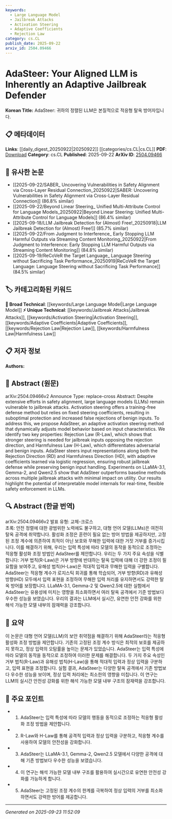 ```yaml
---
keywords:
  - Large Language Model
  - Jailbreak Attacks
  - Activation Steering
  - Adaptive Coefficients
  - Rejection Law
category: cs.CL
publish_date: 2025-09-22
arxiv_id: 2504.09466
---
```


<!-- KEYWORD_LINKING_METADATA:
{
  "processed_timestamp": "2025-09-23T11:52:09.563605",
  "vocabulary_version": "1.0",
  "selected_keywords": [
    "Large Language Model",
    "Jailbreak Attacks",
    "Activation Steering",
    "Adaptive Coefficients",
    "Rejection Law"
  ],
  "rejected_keywords": [
    "Harmfulness Law"
  ],
  "similarity_scores": {
    "Large Language Model": 0.85,
    "Jailbreak Attacks": 0.78,
    "Activation Steering": 0.72,
    "Adaptive Coefficients": 0.71,
    "Rejection Law": 0.7,
    "Harmfulness Law": 0.69
  },
  "extraction_method": "AI_prompt_based",
  "budget_applied": true,
  "candidates_json": {
    "candidates": [
      {
        "surface": "Large Language Models",
        "canonical": "Large Language Model",
        "aliases": [
          "LLM",
          "Language Models"
        ],
        "category": "broad_technical",
        "rationale": "Large Language Models are central to the paper's focus on jailbreak defense, providing a strong link to existing research on language model safety.",
        "novelty_score": 0.3,
        "connectivity_score": 0.9,
        "specificity_score": 0.65,
        "link_intent_score": 0.85
      },
      {
        "surface": "jailbreak attacks",
        "canonical": "Jailbreak Attacks",
        "aliases": [
          "jailbreaking",
          "model exploitation"
        ],
        "category": "unique_technical",
        "rationale": "Jailbreak attacks are a specific threat addressed by the proposed method, crucial for understanding model vulnerabilities.",
        "novelty_score": 0.75,
        "connectivity_score": 0.7,
        "specificity_score": 0.8,
        "link_intent_score": 0.78
      },
      {
        "surface": "activation steering",
        "canonical": "Activation Steering",
        "aliases": [
          "steering coefficients",
          "model steering"
        ],
        "category": "unique_technical",
        "rationale": "Activation steering is a core technique discussed, offering a novel approach to model defense without retraining.",
        "novelty_score": 0.68,
        "connectivity_score": 0.65,
        "specificity_score": 0.77,
        "link_intent_score": 0.72
      },
      {
        "surface": "adaptive coefficients",
        "canonical": "Adaptive Coefficients",
        "aliases": [
          "dynamic coefficients",
          "variable coefficients"
        ],
        "category": "unique_technical",
        "rationale": "Adaptive coefficients are pivotal in the proposed method, enabling dynamic model adjustments to enhance security.",
        "novelty_score": 0.7,
        "connectivity_score": 0.6,
        "specificity_score": 0.75,
        "link_intent_score": 0.71
      },
      {
        "surface": "Rejection Law",
        "canonical": "Rejection Law",
        "aliases": [
          "R-Law",
          "rejection principle"
        ],
        "category": "unique_technical",
        "rationale": "Rejection Law is a novel concept introduced to differentiate between adversarial and benign inputs, crucial for the method's effectiveness.",
        "novelty_score": 0.8,
        "connectivity_score": 0.55,
        "specificity_score": 0.85,
        "link_intent_score": 0.7
      },
      {
        "surface": "Harmfulness Law",
        "canonical": "Harmfulness Law",
        "aliases": [
          "H-Law",
          "harmfulness principle"
        ],
        "category": "unique_technical",
        "rationale": "Harmfulness Law is essential for understanding how the method distinguishes between harmful and benign inputs.",
        "novelty_score": 0.78,
        "connectivity_score": 0.58,
        "specificity_score": 0.82,
        "link_intent_score": 0.69
      }
    ],
    "ban_list_suggestions": [
      "method",
      "experiment",
      "performance"
    ]
  },
  "decisions": [
    {
      "candidate_surface": "Large Language Models",
      "resolved_canonical": "Large Language Model",
      "decision": "linked",
      "scores": {
        "novelty": 0.3,
        "connectivity": 0.9,
        "specificity": 0.65,
        "link_intent": 0.85
      }
    },
    {
      "candidate_surface": "jailbreak attacks",
      "resolved_canonical": "Jailbreak Attacks",
      "decision": "linked",
      "scores": {
        "novelty": 0.75,
        "connectivity": 0.7,
        "specificity": 0.8,
        "link_intent": 0.78
      }
    },
    {
      "candidate_surface": "activation steering",
      "resolved_canonical": "Activation Steering",
      "decision": "linked",
      "scores": {
        "novelty": 0.68,
        "connectivity": 0.65,
        "specificity": 0.77,
        "link_intent": 0.72
      }
    },
    {
      "candidate_surface": "adaptive coefficients",
      "resolved_canonical": "Adaptive Coefficients",
      "decision": "linked",
      "scores": {
        "novelty": 0.7,
        "connectivity": 0.6,
        "specificity": 0.75,
        "link_intent": 0.71
      }
    },
    {
      "candidate_surface": "Rejection Law",
      "resolved_canonical": "Rejection Law",
      "decision": "linked",
      "scores": {
        "novelty": 0.8,
        "connectivity": 0.55,
        "specificity": 0.85,
        "link_intent": 0.7
      }
    },
    {
      "candidate_surface": "Harmfulness Law",
      "resolved_canonical": "Harmfulness Law",
      "decision": "skipped_threshold",
      "scores": {
        "novelty": 0.78,
        "connectivity": 0.58,
        "specificity": 0.82,
        "link_intent": 0.69
      }
    }
  ]
}
-->

# AdaSteer: Your Aligned LLM is Inherently an Adaptive Jailbreak Defender

**Korean Title:** AdaSteer: 귀하의 정렬된 LLM은 본질적으로 적응형 탈옥 방어자입니다.

## 📋 메타데이터

**Links**: [[daily_digest_20250922|20250922]] [[categories/cs.CL|cs.CL]]
**PDF**: [Download](https://arxiv.org/pdf/2504.09466.pdf)
**Category**: cs.CL
**Published**: 2025-09-22
**ArXiv ID**: [2504.09466](https://arxiv.org/abs/2504.09466)

## 🔗 유사한 논문
- [[2025-09-22/SABER_ Uncovering Vulnerabilities in Safety Alignment via Cross-Layer Residual Connection_20250922|SABER: Uncovering Vulnerabilities in Safety Alignment via Cross-Layer Residual Connection]] (86.8% similar)
- [[2025-09-22/Beyond Linear Steering_ Unified Multi-Attribute Control for Language Models_20250922|Beyond Linear Steering: Unified Multi-Attribute Control for Language Models]] (86.4% similar)
- [[2025-09-18/LLM Jailbreak Detection for (Almost) Free!_20250918|LLM Jailbreak Detection for (Almost) Free!]] (85.7% similar)
- [[2025-09-22/From Judgment to Interference_ Early Stopping LLM Harmful Outputs via Streaming Content Monitoring_20250922|From Judgment to Interference: Early Stopping LLM Harmful Outputs via Streaming Content Monitoring]] (84.8% similar)
- [[2025-09-19/ReCoVeR the Target Language_ Language Steering without Sacrificing Task Performance_20250919|ReCoVeR the Target Language: Language Steering without Sacrificing Task Performance]] (84.5% similar)

## 🏷️ 카테고리화된 키워드
**🧠 Broad Technical**: [[keywords/Large Language Model|Large Language Model]]
**⚡ Unique Technical**: [[keywords/Jailbreak Attacks|Jailbreak Attacks]], [[keywords/Activation Steering|Activation Steering]], [[keywords/Adaptive Coefficients|Adaptive Coefficients]], [[keywords/Rejection Law|Rejection Law]], [[keywords/Harmfulness Law|Harmfulness Law]]

## 📋 저자 정보

**Authors:** 

## 📄 Abstract (원문)

arXiv:2504.09466v2 Announce Type: replace-cross 
Abstract: Despite extensive efforts in safety alignment, large language models (LLMs) remain vulnerable to jailbreak attacks. Activation steering offers a training-free defense method but relies on fixed steering coefficients, resulting in suboptimal protection and increased false rejections of benign inputs. To address this, we propose AdaSteer, an adaptive activation steering method that dynamically adjusts model behavior based on input characteristics. We identify two key properties: Rejection Law (R-Law), which shows that stronger steering is needed for jailbreak inputs opposing the rejection direction, and Harmfulness Law (H-Law), which differentiates adversarial and benign inputs. AdaSteer steers input representations along both the Rejection Direction (RD) and Harmfulness Direction (HD), with adaptive coefficients learned via logistic regression, ensuring robust jailbreak defense while preserving benign input handling. Experiments on LLaMA-3.1, Gemma-2, and Qwen2.5 show that AdaSteer outperforms baseline methods across multiple jailbreak attacks with minimal impact on utility. Our results highlight the potential of interpretable model internals for real-time, flexible safety enforcement in LLMs.

## 🔍 Abstract (한글 번역)

arXiv:2504.09466v2 발표 유형: 교체-크로스  
초록: 안전 정렬에 대한 광범위한 노력에도 불구하고, 대형 언어 모델(LLMs)은 여전히 탈옥 공격에 취약합니다. 활성화 조정은 훈련이 필요 없는 방어 방법을 제공하지만, 고정된 조정 계수에 의존하여 최적이 아닌 보호와 무해한 입력에 대한 거짓 거부를 증가시킵니다. 이를 해결하기 위해, 우리는 입력 특성에 따라 모델의 동작을 동적으로 조정하는 적응형 활성화 조정 방법인 AdaSteer를 제안합니다. 우리는 두 가지 주요 속성을 식별합니다: 거부 법칙(R-Law)은 거부 방향에 반대하는 탈옥 입력에 대해 더 강한 조정이 필요함을 보여주고, 유해성 법칙(H-Law)은 적대적 입력과 무해한 입력을 구별합니다. AdaSteer는 적응형 계수가 로지스틱 회귀를 통해 학습되어, 거부 방향(RD)과 유해성 방향(HD) 모두에서 입력 표현을 조정하여 무해한 입력 처리를 유지하면서도 강력한 탈옥 방어를 보장합니다. LLaMA-3.1, Gemma-2 및 Qwen2.5에 대한 실험에서 AdaSteer는 유용성에 미치는 영향을 최소화하면서 여러 탈옥 공격에서 기준 방법보다 우수한 성능을 보였습니다. 우리의 결과는 LLM에서 실시간, 유연한 안전 강화를 위한 해석 가능한 모델 내부의 잠재력을 강조합니다.

## 📝 요약

이 논문은 대형 언어 모델(LLM)의 보안 취약점을 해결하기 위해 AdaSteer라는 적응형 활성화 조정 방법을 제안합니다. 기존의 고정된 조정 계수 방식은 최적의 보호를 제공하지 못하고, 정상 입력의 오탐률을 높이는 문제가 있었습니다. AdaSteer는 입력 특성에 따라 모델의 동작을 동적으로 조정하여 이러한 문제를 해결합니다. 두 가지 주요 속성인 거부 법칙(R-Law)과 유해성 법칙(H-Law)을 통해 적대적 입력과 정상 입력을 구분하고, 입력 표현을 조정합니다. 실험 결과, AdaSteer는 다양한 탈옥 공격에서 기존 방법보다 우수한 성능을 보이며, 정상 입력 처리에는 최소한의 영향을 미칩니다. 이 연구는 LLM의 실시간 안전성 강화를 위한 해석 가능한 모델 내부 구조의 잠재력을 강조합니다.

## 🎯 주요 포인트

- 1. AdaSteer는 입력 특성에 따라 모델의 행동을 동적으로 조정하는 적응형 활성화 조정 방법을 제안합니다.
- 2. R-Law와 H-Law를 통해 공격적 입력과 정상 입력을 구분하고, 적응형 계수를 사용하여 모델의 안전성을 강화합니다.
- 3. AdaSteer는 LLaMA-3.1, Gemma-2, Qwen2.5 모델에서 다양한 공격에 대해 기존 방법보다 우수한 성능을 보였습니다.
- 4. 이 연구는 해석 가능한 모델 내부 구조를 활용하여 실시간으로 유연한 안전성 강화를 가능하게 합니다.
- 5. AdaSteer는 고정된 조정 계수의 한계를 극복하여 정상 입력의 거부를 최소화하면서도 강력한 방어를 제공합니다.


---

*Generated on 2025-09-23 11:52:09*